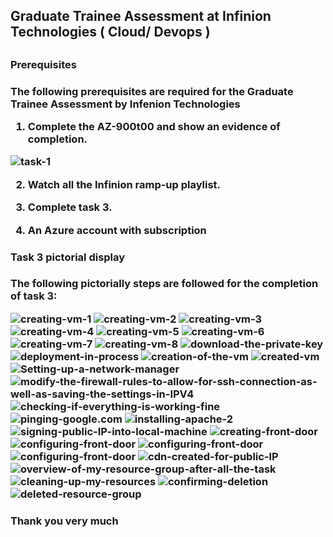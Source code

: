 <h2 text-align='center'> Graduate Trainee Assessment at Infinion Technologies ( Cloud/ Devops )<h2>

<h3 text-align='center'> Prerequisites<h3>
The following prerequisites are required for the Graduate Trainee Assessment by Infenion Technologies


1. Complete the AZ-900t00 and show an evidence of completion.

![task-1](Inferion/confirmation-badge.png)

2. Watch all the Infinion ramp-up playlist.

3. Complete task 3.

4. An Azure account with subscription


<h3 text-align='center'>Task 3 pictorial display<h3>
The following pictorially steps are followed for the completion of task 3:

![creating-vm-1](Inferion/creating-vM-1.png)
![creating-vm-2](Inferion/creating-vM-2.png)
![creating-vm-3](Inferion/creating-vM-3.png)
![creating-vm-4](Inferion/creating-vM-4.png)
![creating-vm-5](Inferion/creating-vM-5.png)
![creating-vm-6](Inferion/creating-vM-6.png)
![creating-vm-7](Inferion/creating-vM-7.png)
![creating-vm-8](Inferion/creating-vM-8.png)
![download-the-private-key](Inferion/download-the-private-key.png)
![deployment-in-process](Inferion/deployment-in-progress.png)
![creation-of-the-vm](Inferion/creation-of-the-vM.png)
![created-vm](Inferion/created-vM.png)
![Setting-up-a-network-manager](Inferion/setting-up-a-network-manager.png)
![modify-the-firewall-rules-to-allow-for-ssh-connection-as-well-as-saving-the-settings-in-IPV4](Inferion/creating-an-ip-table-and-checking-the-table.png)
![checking-if-everything-is-working-fine](Inferion/updating_the_cli.png)
![pinging-google.com](Inferion/checking-table-plus-pinging-google.png)
![installing-apache-2](Inferion/installing-apache2.png)
![signing-public-IP-into-local-machine](Inferion/singing-into-public-IP.png)
![creating-front-door](Inferion/creating-front-door-1.png)
![configuring-front-door](Inferion/configuring_front_door.png)
![configuring-front-door](Inferion/configuring_front_door1.png)
![configuring-front-door](Inferion/configuring_front_door2.png)
![cdn-created-for-public-IP](Inferion/cdn-created-for-public-IP-address.png)
![overview-of-my-resource-group-after-all-the-task](Inferion/overview-of-my-resource-group-after-all-tasks.png)
![cleaning-up-my-resources](Inferion/cleaning-up-resource-group.png)
![confirming-deletion](Inferion/confirming-deletion-of-RG.png)
![deleted-resource-group](Inferion/deleted-resource-group.png)

<h3 text-align='center'>Thank you very much<h3>